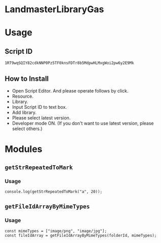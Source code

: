 # LandmasterLibraryGas

# Usage

## Script ID

```
1RT9wqSQIY82cdkNNP0Pz5TF0knsFDTr8b5MdpwHLMxgWoi2pw6y2E9Mk
```

## How to Install

- Open Script Editor. And please operate follows by click.
- Resource.
- Library.
- Input Script ID to text box.
- Add library.
- Please select latest version.
- Developer mode ON. (If you don't want to use latest version, please select others.)

# Modules

## `getStrRepeatedToMark`

### Usage

```
console.log(getStrRepeatedToMark("a", 20));
```

## `getFileIdArrayByMimeTypes`

### Usage

```
const mimeTypes = ["image/png", "image/jpg"];
const fileIdArray = getFileIdArrayByMimeTypes(folderId, mimeTypes);
```

